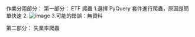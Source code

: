 作業分兩部分：
第一部分： ETF 爬蟲
1.選擇 PyQuery 套件進行爬蟲，原因是簡單快速 
2. ![image](FinTech_MachineLearning/HW1/HW1_1/ETF_Crawler.png)
3.可能的錯誤：無資料



第二部分： 失業率爬蟲
